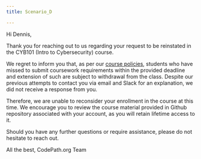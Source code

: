 ```yaml
---
title: Scenario_D

---
```


Hi Dennis,

Thank you for reaching out to us regarding your request to be reinstated in the CYB101 (Intro to Cybersecurity) course.

We regret to inform you that, as per our [course policies](https://courses.codepath.org/snippets/ios_university/policies_remote_fall19), students who have missed to submit coursework requirements within the provided deadline and extension of such are subject to withdrawal from the class. Despite our previous attempts to contact you via email and Slack for an explanation, we did not receive a response from you.

Therefore, we are unable to reconsider your enrollment in the course at this time. We encourage you to review the course material provided in Github repository associated with your account, as you will retain lifetime access to it.

Should you have any further questions or require assistance, please do not hesitate to reach out.

All the best,
CodePath.org Team
